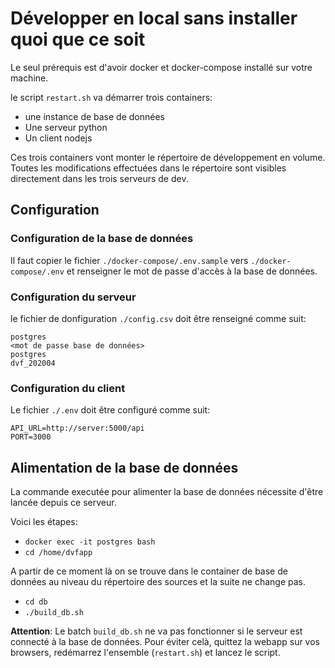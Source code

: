 # Développer en local sans installer quoi que ce soit

Le seul prérequis est d'avoir docker et docker-compose installé sur votre machine.

le script `restart.sh` va démarrer trois containers:
- une instance de base de données
- Une serveur python
- Un client nodejs

Ces trois containers vont monter le répertoire de développement en volume. 
Toutes les modifications effectuées dans le répertoire sont visibles directement dans les trois serveurs de dev.

## Configuration

### Configuration de la base de données

Il faut copier le fichier `./docker-compose/.env.sample` vers `./docker-compose/.env` et renseigner le mot de passe d'accès à la base de données.

### Configuration du serveur

le fichier de donfiguration `./config.csv` doit être renseigné comme suit:

```
postgres
<mot de passe base de données>
postgres
dvf_202004

```

### Configuration du client

Le fichier `./.env` doit être configuré comme suit:

```
API_URL=http://server:5000/api
PORT=3000

```

## Alimentation de la base de données

La commande executée pour alimenter la base de données nécessite d'être lancée depuis ce serveur.

Voici les étapes:

- `docker exec -it postgres bash`
- `cd /home/dvfapp`

A partir de ce moment là on se trouve dans le container de base de données au niveau du répertoire des sources et la suite ne change pas.

- `cd db`
- `./build_db.sh`

**Attention**: Le batch `build_db.sh` ne va pas fonctionner si le serveur est connecté à la base de données. Pour éviter celà, quittez la webapp sur vos browsers, redémarrez l'ensemble (`restart.sh`) et lancez le script. 

